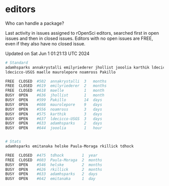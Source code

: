 # editors

Who can handle a package?

Last activity in issues assigned to rOpenSci editors, searched first in open
issues and then in closed issues. Editors with no open issues are FREE, even if
they also have no closed issue.


Updated on Sat Jun 1 01:21:13 UTC 2024

```bash
# Standard
adamhsparks annakrystalli emilyriederer jhollist jooolia karthik ldecicco
ldecicco-USGS maelle maurolepore noamross Pakillo

FREE  CLOSED  #502  annakrystalli  3   months
FREE  CLOSED  #619  emilyriederer  2   months
FREE  CLOSED  #618  maelle         1   month
BUSY  OPEN    #636  jhollist       1   month
BUSY  OPEN    #599  Pakillo        14  days
BUSY  OPEN    #608  maurolepore    9   days
BUSY  OPEN    #556  noamross       3   days
BUSY  OPEN    #575  karthik        3   days
BUSY  OPEN    #637  ldecicco-USGS  3   days
BUSY  OPEN    #633  adamhsparks    2   days
BUSY  OPEN    #644  jooolia        1   hour


# Stats
adamhsparks emitanaka helske Paula-Moraga rkillick tdhock

FREE  CLOSED  #475  tdhock        1  year
FREE  CLOSED  #603  Paula-Moraga  2  months
BUSY  OPEN    #546  helske        2  months
BUSY  OPEN    #626  rkillick      2  months
BUSY  OPEN    #633  adamhsparks   2  days
BUSY  OPEN    #642  emitanaka     1  day
```
